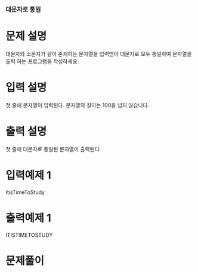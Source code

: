 ### 대문자로 통일

# 문제 설명

대문자와 소문자가 같이 존재하는 문자열을 입력받아 대문자로 모두 통일하여 문자열을 출력
하는 프로그램을 작성하세요.

# 입력 설명

첫 줄에 문자열이 입력된다. 문자열의 길이는 100을 넘지 않습니다.

# 출력 설명

첫 줄에 대문자로 통일된 문자열이 출력된다.

# 입력예제 1

ItisTimeToStudy

# 출력예제 1

ITISTIMETOSTUDY

# 문제풀이
